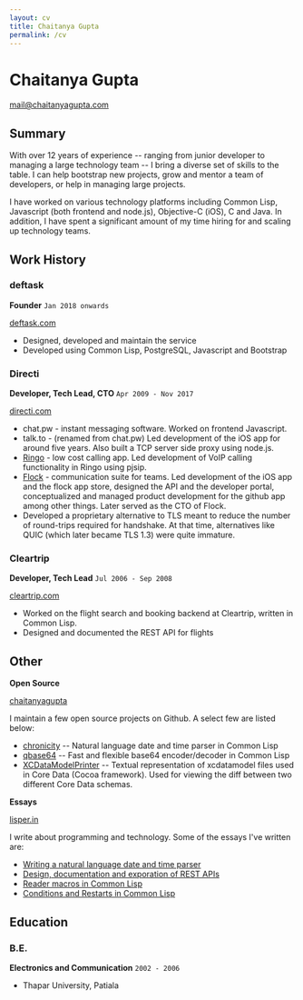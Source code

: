 ```yaml
---
layout: cv
title: Chaitanya Gupta
permalink: /cv
---
```


# Chaitanya Gupta

<div id="webaddress">
<span class="icon-envelope"></span> <a href="mailto:mail@chaitanyagupta.com">mail@chaitanyagupta.com</a>
</div>

## Summary

With over 12 years of experience -- ranging from junior developer to managing a
large technology team -- I bring a diverse set of skills to the table. I can
help bootstrap new projects, grow and mentor a team of developers, or help in
managing large projects.

I have worked on various technology platforms including Common Lisp, Javascript
(both frontend and node.js), Objective-C (iOS), C and Java. In
addition, I have spent a significant amount of my time hiring for and scaling up
technology teams.

## Work History

### deftask

__Founder__
`Jan 2018 onwards`

<span class="icon-link"></span> [deftask.com][deftask]

* Designed, developed and maintain the service
* Developed using Common Lisp, PostgreSQL, Javascript and Bootstrap

[deftask]: https://deftask.com

### Directi

__Developer, Tech Lead, CTO__
`Apr 2009 - Nov 2017`

<span class="icon-link"></span> [directi.com][Directi]

* chat.pw - instant messaging software. Worked on frontend Javascript.
* talk.to - (renamed from chat.pw) Led development of the iOS app for around
  five years. Also built a TCP server side proxy using node.js.
* [Ringo][] - low cost calling app. Led development of VoIP calling
  functionality in Ringo using pjsip.
* [Flock][] - communication suite for teams. Led development of the iOS app and
  the flock app store, designed the API and the developer portal, conceptualized
  and managed product development for the github app among other things. Later
  served as the CTO of Flock.
* Developed a proprietary alternative to TLS meant to reduce the number of
  round-trips required for handshake. At that time, alternatives like QUIC
  (which later became TLS 1.3) were quite immature.

[Directi]: http://directi.com
[Ringo]: https://www.ringo.co
[Flock]: https://flock.com

### Cleartrip

__Developer, Tech Lead__
`Jul 2006 - Sep 2008`

<span class="icon-link"></span> [cleartrip.com][Cleartrip]

* Worked on the flight search and booking backend at Cleartrip, written in
  Common Lisp.
* Designed and documented the REST API for flights

[Cleartrip]: https://cleartrip.com

## Other

__Open Source__

<span class="icon-github"></span> [chaitanyagupta](https://github.com/chaitanyagupta)

I maintain a few open source projects on Github. A select few are listed below:

* [chronicity][] -- Natural language date and time parser in Common Lisp
* [qbase64][] -- Fast and flexible base64 encoder/decoder in Common Lisp
* [XCDataModelPrinter][] -- Textual representation of xcdatamodel files used in
  Core Data (Cocoa framework). Used for viewing the diff between two different
  Core Data schemas.

[chronicity]: https://github.com/chaitanyagupta/chronicity
[qbase64]: https://github.com/chaitanyagupta/qbase64
[XCDataModelPrinter]: https://github.com/chaitanyagupta/XCDataModelPrinter

__Essays__

<span class="icon-link"></span> [lisper.in](https://lisper.in)

I write about programming and technology. Some of the essays I've written are:

* [Writing a natural language date and time parser](https://lisper.in/nlp-date-parser)
* [Design, documentation and exporation of REST APIs](https://lisper.in/rest-api-design)
* [Reader macros in Common Lisp](https://lisper.in/reader-macros)
* [Conditions and Restarts in Common Lisp](https://lisper.in/restarts)

## Education

### B.E.

__Electronics and Communication__
`2002 - 2006`

* Thapar University, Patiala
